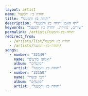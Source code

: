 ```yaml
---
layout: artist
name: יהודה כץ והמעגל
title: "יהודה כץ והמעגל"
description: "דף האמן יהודה כץ והמעגל"
keywords: "שירים, מוזיקה, יהודה כץ והמעגל"
permalink: /artists/יהודה-כץ-והמעגל
redirect_from:
  - /artists/list/יהודה כץ והמעגל
  - /artists/יהודה-כץ-והמעגל/
songs:
  - number: "32149"
    name: "ואנחנו כורעים"
    album: "סינגלים"
    artist: "יהודה כץ והמעגל"
  - number: "32150"
    name: "ליבי ובשרי"
    album: "סינגלים"
    artist: "יהודה כץ והמעגל"
---
```


